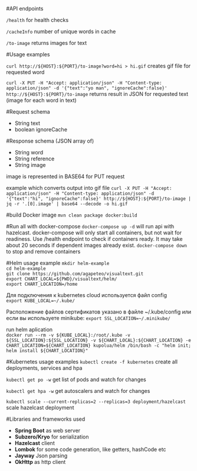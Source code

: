 #API endpoints

`/health`  for health checks

`/cacheInfo` number of unique words in cache

`/to-image` returns images for text


#Usage examples

`curl http://${HOST}:${PORT}/to-image?word=hi > hi.gif`
creates gif file for requested word

`curl -X PUT -H "Accept: application/json" -H "Content-type: application/json" -d '{"text":"yo man", "ignoreCache":false}' http://${HOST}:${PORT}/to-image`
returns result in JSON for requested text (image for each word in text)


#Request schema
- String text
- boolean ignoreCache


#Response schema
 (JSON array of)
- String word
- String reference
- String image

image is represented in BASE64 for PUT request

example which converts output into gif file
`curl -X PUT -H "Accept: application/json" -H "Content-type: application/json" -d '{"text":"hi", "ignoreCache":false}' http://${HOST}:${PORT}/to-image | jq -r '.[0].image' | base64 --decode -o hi.gif`


#build Docker image
`mvn clean package docker:build`


#Run all with docker-compose
`docker-compose up -d`
will run api with hazelcast. 
docker-compose will only start all containers, but not wait for readiness.
Use /health endpoint to check if containers ready. 
It may take about 20 seconds if dependent images already exist. 
`docker-compose down` to stop and remove containers


#Helm usage example
`mkdir helm-example` <br />
`cd helm-example` <br />
`git clone https://github.com/agapeteo/visualtext.git` <br />
`export CHART_LOCAL=${PWD}/visualtext/helm/` <br />
`export CHART_LOCATION=/home` <br />
 
 Для подключения к kubernetes cloud используется файл config  <br /> 
`export KUBE_LOCAL=~/.kube/` <br />

Расположение файлов сертификатов указано в файле ~/.kube/config или если вы используете minikube:
`export SSL_LOCATION=~/.minikube/`

run helm aplication <br />
`docker run --rm -v ${KUBE_LOCAL}:/root/.kube -v ${SSL_LOCATION}:${SSL_LOCATION} -v ${CHART_LOCAL}:${CHART_LOCATION} -e CHART_LOCATION=${CHART_LOCATION} kupolua/helm /bin/bash -c "helm init; helm install ${CHART_LOCATION}"`


#Kubernetes usage examples
`kubectl create -f kubernetes`
create all deployments, services and hpa

`kubectl get po -w`
get list of pods and watch for changes

`kubectl get hpa -w`
get autoscalers and watch for changes

`kubectl scale --current-replicas=2 --replicas=3 deployment/hazelcast`
scale hazelcast deployment


#Libraries and frameworks used
- **Spring Boot** as web server
- **Subzero/Kryo** for serialization
- **Hazelcast** client
- **Lombok** for some code generation, like getters, hashCode etc 
- **Jayway** Json parsing
- **OkHttp** as http client 
